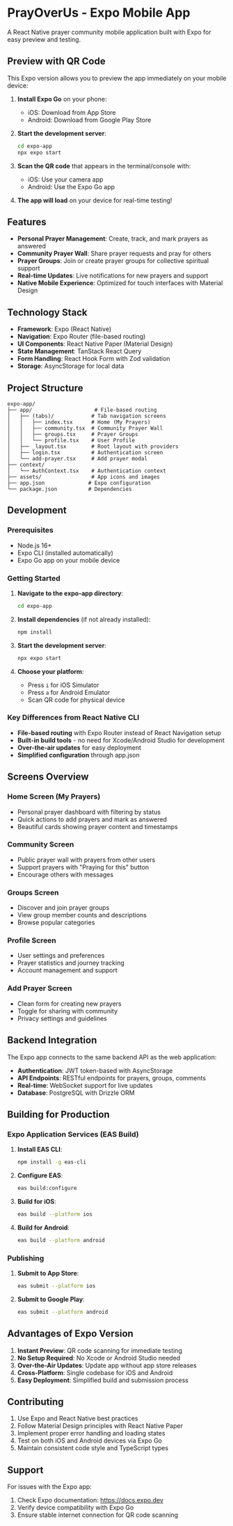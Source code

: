 # PrayOverUs - Expo Mobile App

A React Native prayer community mobile application built with Expo for easy preview and testing.

## Preview with QR Code

This Expo version allows you to preview the app immediately on your mobile device:

1. **Install Expo Go** on your phone:
   - iOS: Download from App Store
   - Android: Download from Google Play Store

2. **Start the development server**:
   ```bash
   cd expo-app
   npx expo start
   ```

3. **Scan the QR code** that appears in the terminal/console with:
   - iOS: Use your camera app
   - Android: Use the Expo Go app

4. **The app will load** on your device for real-time testing!

## Features

- **Personal Prayer Management**: Create, track, and mark prayers as answered
- **Community Prayer Wall**: Share prayer requests and pray for others  
- **Prayer Groups**: Join or create prayer groups for collective spiritual support
- **Real-time Updates**: Live notifications for new prayers and support
- **Native Mobile Experience**: Optimized for touch interfaces with Material Design

## Technology Stack

- **Framework**: Expo (React Native)
- **Navigation**: Expo Router (file-based routing)
- **UI Components**: React Native Paper (Material Design)
- **State Management**: TanStack React Query
- **Form Handling**: React Hook Form with Zod validation
- **Storage**: AsyncStorage for local data

## Project Structure

```
expo-app/
├── app/                    # File-based routing
│   ├── (tabs)/            # Tab navigation screens
│   │   ├── index.tsx      # Home (My Prayers)
│   │   ├── community.tsx  # Community Prayer Wall
│   │   ├── groups.tsx     # Prayer Groups
│   │   └── profile.tsx    # User Profile
│   ├── _layout.tsx        # Root layout with providers
│   ├── login.tsx          # Authentication screen
│   └── add-prayer.tsx     # Add prayer modal
├── context/
│   └── AuthContext.tsx    # Authentication context
├── assets/                # App icons and images
├── app.json              # Expo configuration
└── package.json          # Dependencies
```

## Development

### Prerequisites
- Node.js 16+
- Expo CLI (installed automatically)
- Expo Go app on your mobile device

### Getting Started

1. **Navigate to the expo-app directory**:
   ```bash
   cd expo-app
   ```

2. **Install dependencies** (if not already installed):
   ```bash
   npm install
   ```

3. **Start the development server**:
   ```bash
   npx expo start
   ```

4. **Choose your platform**:
   - Press `i` for iOS Simulator
   - Press `a` for Android Emulator  
   - Scan QR code for physical device

### Key Differences from React Native CLI

- **File-based routing** with Expo Router instead of React Navigation setup
- **Built-in build tools** - no need for Xcode/Android Studio for development
- **Over-the-air updates** for easy deployment
- **Simplified configuration** through app.json

## Screens Overview

### Home Screen (My Prayers)
- Personal prayer dashboard with filtering by status
- Quick actions to add prayers and mark as answered
- Beautiful cards showing prayer content and timestamps

### Community Screen
- Public prayer wall with prayers from other users
- Support prayers with "Praying for this" button
- Encourage others with messages

### Groups Screen  
- Discover and join prayer groups
- View group member counts and descriptions
- Browse popular categories

### Profile Screen
- User settings and preferences
- Prayer statistics and journey tracking
- Account management and support

### Add Prayer Screen
- Clean form for creating new prayers
- Toggle for sharing with community
- Privacy settings and guidelines

## Backend Integration

The Expo app connects to the same backend API as the web application:

- **Authentication**: JWT token-based with AsyncStorage
- **API Endpoints**: RESTful endpoints for prayers, groups, comments
- **Real-time**: WebSocket support for live updates
- **Database**: PostgreSQL with Drizzle ORM

## Building for Production

### Expo Application Services (EAS Build)

1. **Install EAS CLI**:
   ```bash
   npm install -g eas-cli
   ```

2. **Configure EAS**:
   ```bash
   eas build:configure
   ```

3. **Build for iOS**:
   ```bash
   eas build --platform ios
   ```

4. **Build for Android**:
   ```bash
   eas build --platform android
   ```

### Publishing

1. **Submit to App Store**:
   ```bash
   eas submit --platform ios
   ```

2. **Submit to Google Play**:
   ```bash
   eas submit --platform android
   ```

## Advantages of Expo Version

1. **Instant Preview**: QR code scanning for immediate testing
2. **No Setup Required**: No Xcode or Android Studio needed
3. **Over-the-Air Updates**: Update app without app store releases
4. **Cross-Platform**: Single codebase for iOS and Android
5. **Easy Deployment**: Simplified build and submission process

## Contributing

1. Use Expo and React Native best practices
2. Follow Material Design principles with React Native Paper
3. Implement proper error handling and loading states
4. Test on both iOS and Android devices via Expo Go
5. Maintain consistent code style and TypeScript types

## Support

For issues with the Expo app:
1. Check Expo documentation: https://docs.expo.dev
2. Verify device compatibility with Expo Go
3. Ensure stable internet connection for QR code scanning